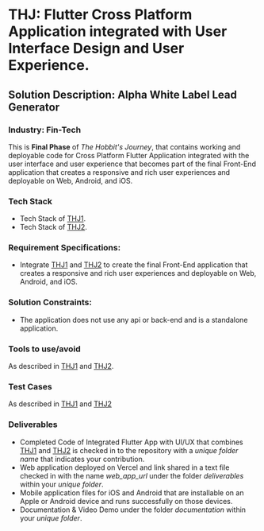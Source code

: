 # THJ: Flutter Cross Platform Application integrated with User Interface Design and User Experience.
## Solution Description: Alpha White Label Lead Generator
### Industry: Fin-Tech

This is **Final Phase** of *The Hobbit's Journey*, that contains working and deployable code for Cross Platform Flutter Application integrated with the user interface and user experience that becomes part of the final Front-End application that creates a responsive and rich user experiences and deployable on Web, Android, and iOS.

### Tech Stack
- Tech Stack of [THJ1](https://github.com/manish-andankar/Alpha-White-Label-Lead-Generator/edit/THJ1/README.md).
- Tech Stack of [THJ2](https://github.com/manish-andankar/Alpha-White-Label-Lead-Generator/edit/THJ2/README.md).

### Requirement Specifications:
- Integrate [THJ1](https://github.com/manish-andankar/Alpha-White-Label-Lead-Generator/edit/THJ1/README.md) and [THJ2](https://github.com/manish-andankar/Alpha-White-Label-Lead-Generator/edit/THJ2/README.md) to create the final Front-End application that creates a responsive and rich user experiences and deployable on Web, Android, and iOS.

### Solution Constraints:
- The application does not use any api or back-end and is a standalone application.

### Tools to use/avoid
As described in [THJ1](https://github.com/manish-andankar/Alpha-White-Label-Lead-Generator/edit/THJ1/README.md) and [THJ2](https://github.com/manish-andankar/Alpha-White-Label-Lead-Generator/edit/THJ2/README.md).

### Test Cases
As described in [THJ1](https://github.com/manish-andankar/Alpha-White-Label-Lead-Generator/edit/THJ1/README.md) and [THJ2](https://github.com/manish-andankar/Alpha-White-Label-Lead-Generator/edit/THJ2/README.md)

### Deliverables
  - Completed Code of Integrated Flutter App with UI/UX that combines [THJ1](https://github.com/manish-andankar/Alpha-White-Label-Lead-Generator/edit/THJ1/README.md) and [THJ2](https://github.com/manish-andankar/Alpha-White-Label-Lead-Generator/edit/THJ2/README.md) is checked in to the repository with a *unique folder name* that indicates your contribution.
  - Web application deployed on Vercel and link shared in a text file checked in with the name *web_app_url* under the folder *deliverables* within your *unique folder*.
  - Mobile application files for iOS and Android that are installable on an Apple or Android device and runs successfully on those devices.  
  - Documentation & Video Demo under the folder *documentation* within your *unique folder*. 
